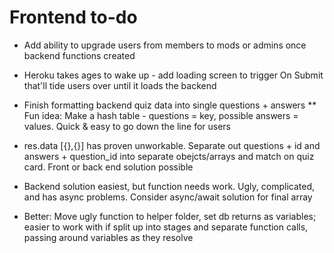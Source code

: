 # Frontend to-do
* Add ability to upgrade users from members to mods or admins once backend functions created
* Heroku takes ages to wake up - add loading screen to trigger On Submit that'll tide users over until it loads the backend
* Finish formatting backend quiz data into single questions + answers
** Fun idea: Make a hash table - questions = key, possible answers = values.  Quick & easy to go down the line for users

* res.data [{},{}] has proven unworkable.  Separate out questions + id and answers + question_id into separate obejcts/arrays and match on quiz card.  Front or back end solution possible
* Backend solution easiest, but function needs work.  Ugly, complicated, and has async problems.  Consider async/await solution for final array
* Better: Move ugly function to helper folder, set db returns as variables; easier to work with if split up into stages and separate function calls, passing around variables as they resolve
